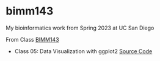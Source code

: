 # bimm143
My bioinformatics work from Spring 2023 at UC San Diego

From Class [BIMM143](https://bioboot.github.io/bimm143_S23/schedule/#14)

- Class 05: Data Visualization with ggplot2 [Source Code](https://github.com/PeterS1228/bimm143/blob/main/class05/class05.qmd)
